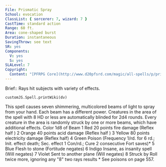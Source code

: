 ```yaml
---
File: Prismatic Spray
School: evocation
ClassList: { sorcerer: 7, wizard: 7 }
CastTime: standard action
Range: 60 ft.
Area: cone-shaped burst
Duration: instantaneous
SavingThrow: see text
SR: yes
Components:
  V: yes
  S: yes
SLALevel: 7
Copyright:
  Content: "[PFRPG Core](http://www.d20pfsrd.com/magic/all-spells/p/prismatic-spray)"
---
```

Brief:: Rays hit subjects with variety of effects.

```dataviewjs
customJS.Spell.printWiki(dv)
```

This spell causes seven shimmering, multicolored beams of light to spray from your hand. Each beam has a different power. Creatures in the area of the spell with 8 HD or less are automatically blinded for 2d4 rounds. Every creature in the area is randomly struck by one or more beams, which have additional effects. Color 1d8 of Beam 1 Red 20 points fire damage (Reflex half ) 2 Orange 40 points acid damage (Reflex half ) 3 Yellow 80 points electricity damage (Reflex half) 4 Green Poison (Frequency 1/rd. for 6 rd.; Init. effect death; Sec. effect 1 Con/rd.; Cure 2 consecutive Fort saves)* 5 Blue Flesh to stone (Fortitude negates) 6 Indigo Insane, as insanity spell (Will negates) 7 Violet Sent to another plane (Will negates) 8 Struck by Roll twice more, ignoring any "8" two rays results * See poisons on page 557.
